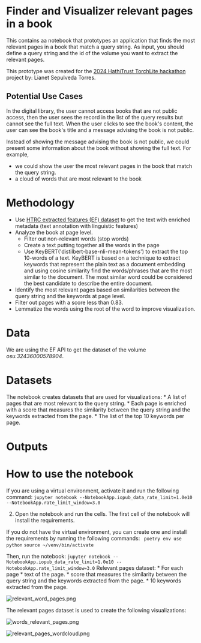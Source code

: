 # Finder and Visualizer relevant pages in a book

This contains aa notebook that prototypes an application that finds the most relevant pages in a book
that match a query string.
As input, you should define a query string and the id of the volume you want 
to extract the relevant pages.

This prototype was created for the [2024 HathiTrust TorchLite hackathon](https://htrc.github.io/torchlite-hackathon/) project by: Lianet Sepulveda Torres.

## Potential Use Cases

In the digital library, the user cannot access books that are not 
public access, then the user sees the record in the list of the query results but cannot see the full text. When the user 
clicks to see the book's content, the user can see the book's title and a message advising the book is not public.

Instead of showing the message advising the book is not public, we could present some information about the book without
showing the full text. For example, 
 * we could show the user the most relevant pages in the book that match the query string.
 * a cloud of words that are most relevant to the book

# Methodology

* Use [HTRC extracted features (EF) dataset](https://htrc.github.io/torchlite-handbook/ef.html) to get the text with enriched metadata (text annotation with linguistic features)
* Analyze the book at page level.
  * Filter out non-relevant words (stop words)
  * Create a text putting together all the words in the page
  * Use KeyBERT('distilbert-base-nli-mean-tokens') to extract the top 10-words of a text. 
  KeyBERT is based on a technique to extract keywords that represent the plain text as a document embedding and 
  using cosine similarity find the words/phrases that are the most similar to the document. 
  The most similar word could be considered the best candidate to describe the entire document.
* Identify the most relevant pages based on similarities between the query string and the keywords at page level.
* Filter out pages with a score less than 0.83.
* Lemmatize the words using the root of the word to improve visualization.

# Data
We are using the EF API to get the dataset of the volume _osu.32436000578904_.

# Datasets
The notebook creates datasets that are used for visualizations: 
    * A list of pages that are most relevant to the query string.
    * Each page is enriched with a score
that measures the similarity between the query string and the keywords extracted from the page.
    * The list of the top 10 keywords per page.

# Outputs

# How to use the notebook

If you are using a virtual environment, activate it and run the following command:
```jupyter notebook --NotebookApp.iopub_data_rate_limit=1.0e10 --NotebookApp.rate_limit_window=3.0```

2. Open the notebook and run the cells. The first cell of the notebook will install the requirements.

If you do not have the virtual environment, you can create one and install the requirements by running the following commands:
``` poetry env use python```
```source ~/venv/bin/activate```

Then, run the notebook:
```jupyter notebook --NotebookApp.iopub_data_rate_limit=1.0e10 --NotebookApp.rate_limit_window=3.0```
Relevant pages dataset:
    * For each page
        * text of the page.
        * score that measures the similarity between the query string and the keywords extracted from the page.
        * 10 keywords extracted from the page.

![relevant_word_pages.png](relevant_word_pages.png)

The relevant pages dataset is used to create the following visualizations:

![words_relevant_pages.png](words_relevant_pages.png)

![relevant_pages_wordcloud.png](relevant_pages_wordcloud.png)